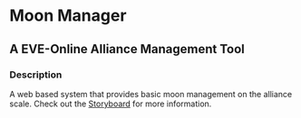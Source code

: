 # Moon Manager
## A EVE-Online Alliance Management Tool

### Description
A web based system that provides basic moon management on the alliance scale. Check out the [Storyboard](https://github.com/islador/moon_manager/blob/master/STORYBOARD.md) for more information.